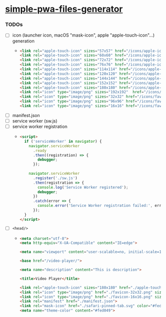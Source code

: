 [simple-pwa-files-generator](https://dirkarnez.github.io/simple-pwa-files-generator)
====================================================================================
### TODOs
- [ ] icon (launcher icon, macOS "mask-icon", apple "apple-touch-icon"...) generation
  - ```html
    <link rel="apple-touch-icon" sizes="57x57" href="/icons/apple-icon-57x57.png">
    <link rel="apple-touch-icon" sizes="60x60" href="/icons/apple-icon-60x60.png">
    <link rel="apple-touch-icon" sizes="72x72" href="/icons/apple-icon-72x72.png">
    <link rel="apple-touch-icon" sizes="76x76" href="/icons/apple-icon-76x76.png">
    <link rel="apple-touch-icon" sizes="114x114" href="/icons/apple-icon-114x114.png">
    <link rel="apple-touch-icon" sizes="120x120" href="/icons/apple-icon-120x120.png">
    <link rel="apple-touch-icon" sizes="144x144" href="/icons/apple-icon-144x144.png">
    <link rel="apple-touch-icon" sizes="152x152" href="/icons/apple-icon-152x152.png">
    <link rel="apple-touch-icon" sizes="180x180" href="/icons/apple-icon-180x180.png">
    <link rel="icon" type="image/png" sizes="192x192"  href="/icons/android-icon-192x192.png">
    <link rel="icon" type="image/png" sizes="32x32" href="/icons/favicon-32x32.png">
    <link rel="icon" type="image/png" sizes="96x96" href="/icons/favicon-96x96.png">
    <link rel="icon" type="image/png" sizes="16x16" href="/icons/favicon-16x16.png">
    ``` 
- [ ] manifest.json
- [ ] service worker (sw.js)
- [ ] service worker registration
  - ```html
    <script>
      if ('serviceWorker' in navigator) {
        navigator.serviceWorker
          .ready
          .then((registration) => {
            debugger;
          });
        
        navigator.serviceWorker
          .register('./sw.js')
          .then(registration => {
            console.log('Service Worker registered');
            debugger;
          })
          .catch(error => {
            console.error('Service Worker registration failed:', error);
          });
      }
    </script>
    ```
- [ ] `<head/>`
  - ```html
    <meta charset="utf-8">
    <meta http-equiv="X-UA-Compatible" content="IE=edge">
    
    <meta name="viewport" content="user-scalable=no, initial-scale=1, maximum-scale=1, minimum-scale=1, width=device-width, height=device-height">
    
    <base href="/video-player/">
    
    <meta name="description" content="This is description">
  
    <title>Video Player</title>
  
    <link rel="apple-touch-icon" sizes="180x180" href="./apple-touch-icon.png">
    <link rel="icon" type="image/png" href="./favicon-32x32.png" sizes="32x32">
    <link rel="icon" type="image/png" href="./favicon-16x16.png" sizes="16x16">
    <link rel="manifest" href="./manifest.json">
    <link rel="mask-icon" href="./safari-pinned-tab.svg" color="#fed049">
    <meta name="theme-color" content="#fed049">
    ```
